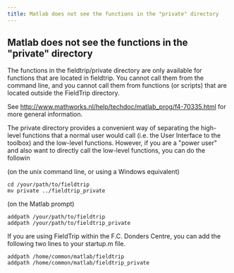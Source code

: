 ```yaml
---
title: Matlab does not see the functions in the "private" directory
---
```


## Matlab does not see the functions in the "private" directory

The functions in the fieldtrip/private directory are only available for functions that are located in fieldtrip. You cannot call them from the command line, and you cannot call them from functions (or scripts) that are located outside the FieldTrip directory.

See http://www.mathworks.nl/help/techdoc/matlab_prog/f4-70335.html for more general information. 

The private directory provides a convenient way of separating the high-level functions that a normal user would call (i.e. the User Interface to the toolbox) and the low-level functions. However, if you are a "power user" and also want to directly call the low-level functions, you can do the followin

(on the unix command line, or using a Windows equivalent)

    cd /your/path/to/fieldtrip
    mv private ../fieldtrip_private
 
(on the Matlab prompt)

    addpath /your/path/to/fieldtrip
    addpath /your/path/to/fieldtrip_private

If you are using FieldTrip within the F.C. Donders Centre, you can add the following two lines to your startup.m file.

    addpath /home/common/matlab/fieldtrip
    addpath /home/common/matlab/fieldtrip_private

